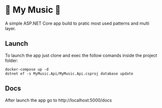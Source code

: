 # :musical_score: My Music :musical_score:

A simple ASP.NET Core app build to pratic most used patterns and multi layer.

## Launch

To launch the app just clone and exec the follow comands inside the project folder:

```
docker-compose up -d
dotnet ef -s MyMusic.Api/MyMusic.Api.csproj database update
```

## Docs

After launch the app go to http://localhost:5000/docs
